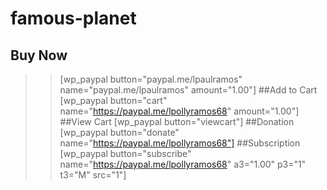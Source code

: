 # famous-planet
<!doctype html>
<html>
  <head>
    <!-- EasyShop,pollyramos -->
    <script src="https://kit.fontawesome.com/b5cd237f8b.js" crossorigin="anonymous"></script>
  </head>

  <body>
    <!-- Ready to use Font Awesome. Activate interlock. Dynotherms - connected. Infracells - up. Icons are go! -->
  </body>
</html>



## Buy Now
>>[wp_paypal button="paypal.me/lpaulramos" name="paypal.me/lpaulramos" amount="1.00"]
##Add to Cart
>>[wp_paypal button="cart" name="https://paypal.me/lpollyramos68" amount="1.00"]
##View Cart
>>[wp_paypal button="viewcart"]
##Donation
>>[wp_paypal button="donate" name="https://paypal.me/lpollyramos68"]
##Subscription
>>[wp_paypal button="subscribe" name="https://paypal.me/lpollyramos68" a3="1.00" p3="1" t3="M" src="1"]

